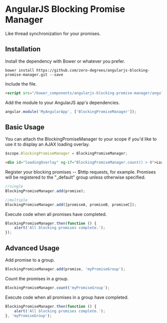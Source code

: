 # AngularJS Blocking Promise Manager

Like thread synchronization for your promises.

## Installation

Install the dependency with Bower or whatever you prefer.

`bower install https://github.com/zero-degrees/angularjs-blocking-promise-manager.git --save`

Include the file.

```html
<script src="/bower_components/angularjs-blocking-promise-manager/angular-blocking-promise-manager.min.js"></script>
```

Add the module to your AngularJS app's dependencies.

```javascript
angular.module('MyAngularApp', ['BlockingPromiseManager']);
```

## Basic Usage

You can attach the BlockingPromiseManager to your scope if you'd like to use it to display an AJAX loading overlay.

```javascript
$scope.BlockingPromiseManager = BlockingPromiseManager;
```

```html
<div id="loadingOverlay" ng-if="BlockingPromiseManager.count() > 0">Loading...</div>
```

Register your blocking promises -- $http requests, for example. Promises will be registered to the "_default" group unless otherwise specified.

```javascript
//single
BlockingPromiseManager.add(promise);

//multiple
BlockingPromiseManager.add([promiseA, promiseB, promiseC]);
```

Execute code when all promises have completed.

```javascript
BlockingPromiseManager.then(function () {
    alert('All blocking promises complete.');
});
```

## Advanced Usage

Add promise to a group.

```javascript
BlockingPromiseManager.add(promise, 'myPromiseGroup');
```

Count the promises in a group.

```javascript
BlockingPromiseManager.count('myPromiseGroup');
```

Execute code when all promises in a group have completed.

```javascript
BlockingPromiseManager.then(function () {
    alert('All blocking promises complete.');
}, 'myPromiseGroup');
```
